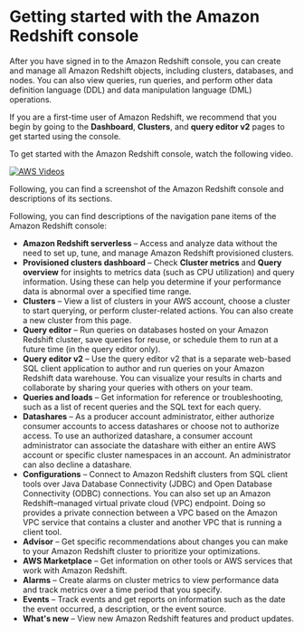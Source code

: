 # Getting started with the Amazon Redshift console<a name="console"></a>

After you have signed in to the Amazon Redshift console, you can create and manage all Amazon Redshift objects, including clusters, databases, and nodes\. You can also view queries, run queries, and perform other data definition language \(DDL\) and data manipulation language \(DML\) operations\.

If you are a first\-time user of Amazon Redshift, we recommend that you begin by going to the **Dashboard**, **Clusters**, and **query editor v2** pages to get started using the console\. 

To get started with the Amazon Redshift console, watch the following video\. 

[![AWS Videos](http://img.youtube.com/vi/https://www.youtube.com/embed/fr-sAHyKjE0/0.jpg)](http://www.youtube.com/watch?v=https://www.youtube.com/embed/fr-sAHyKjE0)

Following, you can find a screenshot of the Amazon Redshift console and descriptions of its sections\.

Following, you can find descriptions of the navigation pane items of the Amazon Redshift console:
+ **Amazon Redshift serverless** – Access and analyze data without the need to set up, tune, and manage Amazon Redshift provisioned clusters\.
+ **Provisioned clusters dashboard** – Check **Cluster metrics** and **Query overview** for insights to metrics data \(such as CPU utilization\) and query information\. Using these can help you determine if your performance data is abnormal over a specified time range\.
+ **Clusters** – View a list of clusters in your AWS account, choose a cluster to start querying, or perform cluster\-related actions\. You can also create a new cluster from this page\.
+ **Query editor** – Run queries on databases hosted on your Amazon Redshift cluster, save queries for reuse, or schedule them to run at a future time \(in the query editor only\)\. 
+ **Query editor v2** – Use the query editor v2 that is a separate web\-based SQL client application to author and run queries on your Amazon Redshift data warehouse\. You can visualize your results in charts and collaborate by sharing your queries with others on your team\. 
+ **Queries and loads** – Get information for reference or troubleshooting, such as a list of recent queries and the SQL text for each query\.
+ **Datashares** – As a producer account administrator, either authorize consumer accounts to access datashares or choose not to authorize access\. To use an authorized datashare, a consumer account administrator can associate the datashare with either an entire AWS account or specific cluster namespaces in an account\. An administrator can also decline a datashare\.
+ **Configurations** – Connect to Amazon Redshift clusters from SQL client tools over Java Database Connectivity \(JDBC\) and Open Database Connectivity \(ODBC\) connections\. You can also set up an Amazon Redshift–managed virtual private cloud \(VPC\) endpoint\. Doing so provides a private connection between a VPC based on the Amazon VPC service that contains a cluster and another VPC that is running a client tool\. 
+ **Advisor** – Get specific recommendations about changes you can make to your Amazon Redshift cluster to prioritize your optimizations\.
+ **AWS Marketplace** – Get information on other tools or AWS services that work with Amazon Redshift\.
+ **Alarms** – Create alarms on cluster metrics to view performance data and track metrics over a time period that you specify\.
+ **Events** – Track events and get reports on information such as the date the event occurred, a description, or the event source\.
+ **What's new** – View new Amazon Redshift features and product updates\.